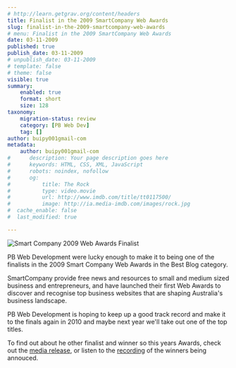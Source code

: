 ```yaml
---
# http://learn.getgrav.org/content/headers
title: Finalist in the 2009 SmartCompany Web Awards
slug: finalist-in-the-2009-smartcompany-web-awards
# menu: Finalist in the 2009 SmartCompany Web Awards
date: 03-11-2009
published: true
publish_date: 03-11-2009
# unpublish_date: 03-11-2009
# template: false
# theme: false
visible: true
summary:
    enabled: true
    format: short
    size: 128
taxonomy:
    migration-status: review
    category: [PB Web Dev]
    tag: []
author: buipy001gmail-com
metadata:
    author: buipy001gmail-com
#      description: Your page description goes here
#      keywords: HTML, CSS, XML, JavaScript
#      robots: noindex, nofollow
#      og:
#          title: The Rock
#          type: video.movie
#          url: http://www.imdb.com/title/tt0117500/
#          image: http://ia.media-imdb.com/images/rock.jpg
#  cache_enable: false
#  last_modified: true

---
```


![Smart Company 2009 Web Awards Finalist](wp-content/uploads/2009/11/finalist-small1.jpg "Smart Company 2009 Web Awards Finalist")

PB Web Development were lucky enough to make it to being one of the finalists in the 2009 Smart Company Web Awards in the Best Blog category.

SmartCompany provide free news and resources to small and medium sized business and entrepreneurs, and have launched their first Web Awards to discover and recognise top business websites that are shaping Australia's business landscape.

PB Web Development is hoping to keep up a good track record and make it to the finals again in 2010 and maybe next year we'll take out one of the top titles.

To find out about he other finalist and winner so this years Awards, check out the [media release](http://www.smartcompany.com.au/internet/20092910-smartcompany-web-award-winners-announced.html "Winners Media Release"), or listen to the [recording](https://smartcompanyau.webex.com/ec0600l/eventcenter/recording/recordAction.do;jsessionid=jbbqKwwffbn4ppc9Z7J2SJCQvPcQysTy4xXDSKFLL5xn2kGr32rB!-346938325?theAction=poprecord&actname=%2Feventcenter%2Fframe%2Fg.do&apiname=lsr.php&renewticket=0&renewticket=0&actappname=ec0600l&entappname=url0106l&needFilter=false&&isurlact=true&entactname=%2FnbrRecordingURL.do&rID=1677867&rKey=7388c75c0e30d4c2&recordID=1677867&rnd=3798267181&siteurl=smartcompanyau&SP=EC&AT=pb&format=short) of the winners being annouced.